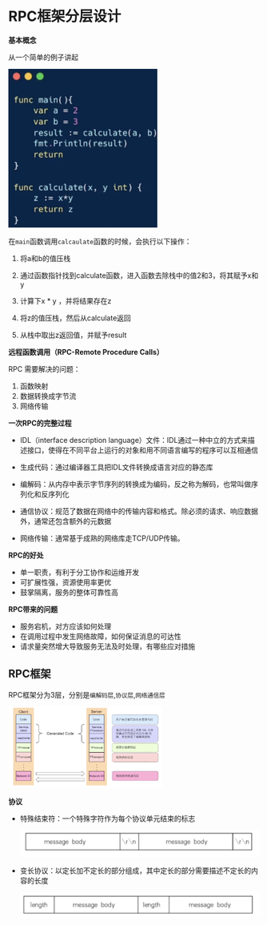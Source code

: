 # RPC框架分层设计

**基本概念**

从一个简单的例子讲起

<img src="RPC框架分层设计.assets/image-20230804181200481.png" alt="image-20230804181200481" style="zoom: 33%;" />

在`main`函数调用`calcaulate`函数的时候，会执行以下操作：

1. 将a和b的值压栈

2. 通过函数指针找到calculate函数，进入函数去除栈中的值2和3，将其赋予x和y
3. 计算下x * y ，并将结果存在z
4. 将z的值压栈，然后从calculate返回
5. 从栈中取出z返回值，并赋予result

**远程函数调用（RPC-Remote Procedure Calls）**

RPC 需要解决的问题：

1. 函数映射
2. 数据转换成字节流
3. 网络传输



**一次RPC的完整过程**

+ IDL（interface description language）文件：IDL通过一种中立的方式来描述接口，使得在不同平台上运行的对象和用不同语言编写的程序可以互相通信

+ 生成代码：通过编译器工具把IDL文件转换成语言对应的静态库
+ 编解码：从内存中表示字节序列的转换成为编码，反之称为解码，也常叫做序列化和反序列化
+ 通信协议：规范了数据在网络中的传输内容和格式。除必须的请求、响应数据外，通常还包含额外的元数据
+ 网络传输：通常基于成熟的网络库走TCP/UDP传输。

**RPC的好处**

+ 单一职责，有利于分工协作和运维开发
+ 可扩展性强，资源使用率更优
+ 鼓掌隔离，服务的整体可靠性高

**RPC带来的问题**

+ 服务宕机，对方应该如何处理
+ 在调用过程中发生网络故障，如何保证消息的可达性
+ 请求量突然增大导致服务无法及时处理，有哪些应对措施



## RPC框架

RPC框架分为3层，分别是`编解码层`,`协议层`,`网络通信层`

<img src="RPC框架分层设计.assets/image-20230804190113323.png" alt="image-20230804190113323" style="zoom:30%;" />

 **协议**

+ 特殊结束符：一个特殊字符作为每个协议单元结束的标志

	<img src="RPC框架分层设计.assets/image-20230804190848081.png" alt="image-20230804190848081" style="zoom:50%;" />

+ 变长协议：以定长加不定长的部分组成，其中定长的部分需要描述不定长的内容的长度

	<img src="RPC框架分层设计.assets/image-20230804190943812.png" alt="image-20230804190943812" style="zoom:50%;" />